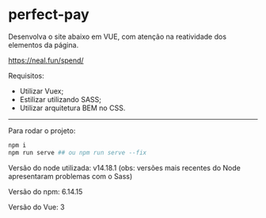 # perfect-pay

Desenvolva o site abaixo em VUE, com atenção na reatividade dos elementos da página. 

https://neal.fun/spend/

Requisitos:
- Utilizar Vuex;
- Estilizar utilizando SASS;
- Utilizar arquitetura BEM no CSS.

-------------------------------------------------------------------------------------

Para rodar o projeto:
```bash
npm i
npm run serve ## ou npm run serve --fix
```

Versão do node utilizada: v14.18.1 (obs: versões mais recentes do Node apresentaram problemas com o Sass)

Versão do npm: 6.14.15

Versão do Vue: 3
